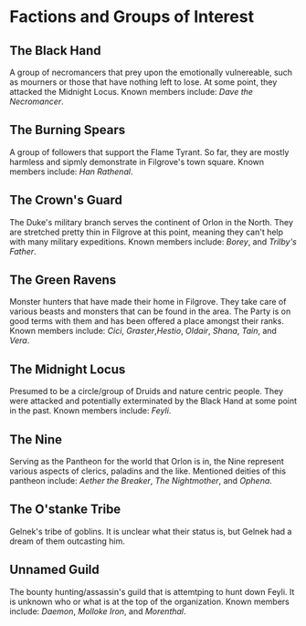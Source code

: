 # Factions and Groups of Interest

## The Black Hand

A group of necromancers that prey upon the emotionally vulnereable, such as mourners or those that have nothing left to lose. At some point, they attacked the Midnight Locus. Known members include: *Dave the Necromancer*.

## The Burning Spears

A group of followers that support the Flame Tyrant. So far, they are mostly harmless and sipmly demonstrate in Filgrove's town square. Known members include: *Han Rathenal*.

## The Crown's Guard

The Duke's military branch serves the continent of Orlon in the North. They are stretched pretty thin in Filgrove at this point, meaning they can't help with many military expeditions. Known members include: *Borey*, and *Trilby's Father*.

## The Green Ravens

Monster hunters that have made their home in Filgrove. They take care of various beasts and monsters that can be found in the area. The Party is on good terms with them and has been offered a place amongst their ranks. Known members include: *Cici*, *Graster*,*Hestio*, *Oldair*, *Shana*, *Tain*, and *Vera*.

## The Midnight Locus

Presumed to be a circle/group of Druids and nature centric people. They were attacked and potentially exterminated by the Black Hand at some point in the past. Known members include: *Feyli*.

## The Nine

Serving as the Pantheon for the world that Orlon is in, the Nine represent various aspects of clerics, paladins and the like. Mentioned deities of this pantheon include: *Aether the Breaker*, *The Nightmother*, and *Ophena*.

## The O'stanke Tribe

Gelnek's tribe of goblins. It is unclear what their status is, but Gelnek had a dream of them outcasting him. 

## Unnamed Guild

The bounty hunting/assassin's guild that is attemtping to hunt down Feyli. It is unknown who or what is at the top of the organization. Known members include: *Daemon*, *Molloke Iron*, and *Morenthal*.